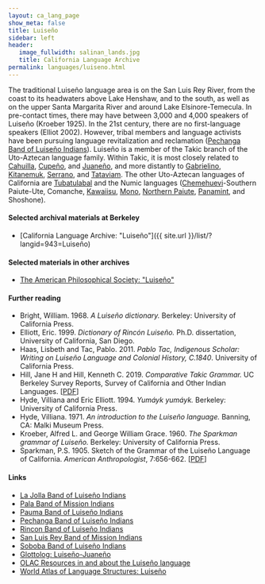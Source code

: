 ```yaml
---
layout: ca_lang_page
show_meta: false
title: Luiseño
sidebar: left
header:
   image_fullwidth: salinan_lands.jpg
   title: California Language Archive
permalink: languages/luiseno.html
---
```


The traditional Luiseño language area is on the San Luis Rey River, from the coast to its headwaters above Lake Henshaw, and to the south, as well as on the upper Santa Margarita River and around Lake Elsinore-Temecula. In pre-contact times, there may have between 3,000 and 4,000 speakers of Luiseño (Kroeber 1925). In the 21st century, there are no first-language speakers (Elliot 2002). However, tribal members and language activists have been pursuing language revitalization and reclamation ([Pechanga Band of Luiseño Indians](https://www.pechanga-nsn.gov/index.html/culture/language-revitalization)). Luiseño is a member of the Takic branch of the Uto-Aztecan language family. Within Takic, it is most closely related to [Cahuilla](cahuilla.html), [Cupeño](cupeno.html), and [Juaneño](juaneno.html), and more distantly to [Gabrielino](gabrielino.html), [Kitanemuk](kitanemuk.html), [Serrano](serrano.html), and [Tataviam](tataviam.html). The other Uto-Aztecan languages of California are [Tubatulabal](tubatulabal.html) and the Numic languages ([Chemehuevi](chemehuevi.html)-Southern Paiute-Ute, Comanche, [Kawaiisu](kawaiisu.html), [Mono](mono.html), [Northern Paiute](northern-paiute.html), [Panamint](panamint.html), and Shoshone).

#### Selected archival materials at Berkeley

* [California Language Archive: "Luiseño"]({{ site.url }}/list/?langid=943=Luiseño)

#### Selected materials in other archives

* [The American Philosophical Society: "Luiseño"](https://indigenousguide.amphilsoc.org/search?f%5B0%5D=guide_language_content_title%3ALuise%C3%B1o)

#### Further reading

* Bright, William. 1968. *A Luiseño dictionary.* Berkeley: University of California Press.
* Elliott, Eric. 1999. *Dictionary of Rincón Luiseño.* Ph.D. dissertation, University of California, San Diego.
* Haas, Lisbeth and Tac, Pablo. 2011. *Pablo Tac, Indigenous Scholar: Writing on Luiseño Language and Colonial History, C.1840*. University of California Press.
* Hill, Jane H and Hill, Kenneth C. 2019. *Comparative Takic Grammar.* UC Berkeley Survey Reports, Survey of California and Other Indian Languages.
[[PDF](https://escholarship.org/uc/item/6tr732gg)]
* Hyde, Villiana and Eric Elliott. 1994. *Yumáyk yumáyk.* Berkeley: University of California Press.
* Hyde, Villiana. 1971. *An introduction to the Luiseño language.* Banning, CA: Malki Museum Press.
* Kroeber, Alfred L. and George William Grace. 1960. *The Sparkman grammar of Luiseño.* Berkeley: University of California Press.
* Sparkman, P.S. 1905. Sketch of the Grammar of the Luiseño Language of California. *American Anthropologist*, 7:656-662.
[[PDF](https://www.jstor.org/stable/659112?seq=1#metadata_info_tab_contents)]

#### Links

* [La Jolla Band of Luiseño Indians](https://sctca.net/la-jolla-band-of-luiseno-indians/)
* [Pala Band of Mission Indians](http://www.palatribe.com/)
* [Pauma Band of Luiseño Indians](https://www.paumatribe.com/)
* [Pechanga Band of Luiseño Indians](http://www.pechanga-nsn.gov/)
* [Rincon Band of Luiseño Indians](https://rincon-nsn.gov/)
* [San Luis Rey Band of Mission Indians](https://www.slrmissionindians.org/)
* [Soboba Band of Luiseño Indians](http://www.soboba-nsn.gov/)
* [Glottolog: Luiseño-Juaneño](https://glottolog.org/resource/languoid/id/luis1253)
* [OLAC Resources in and about the Luiseño language](http://www.language-archives.org/language/lui)
* [World Atlas of Language Structures: Luiseño](http://wals.info/languoid/lect/wals_code_lui)

